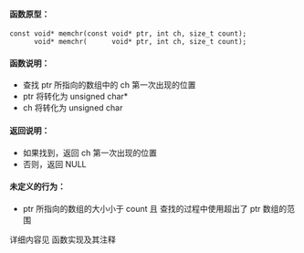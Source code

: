 
#### 函数原型：
```
const void* memchr(const void* ptr, int ch, size_t count);
      void* memchr(      void* ptr, int ch, size_t count);
```

#### 函数说明：
* 查找 ptr 所指向的数组中的 ch 第一次出现的位置
* ptr 将转化为 unsigned char*
* ch  将转化为 unsigned char

#### 返回说明：
* 如果找到，返回 ch 第一次出现的位置
* 否则，返回 NULL

#### 未定义的行为：
* ptr 所指向的数组的大小小于 count 且 查找的过程中使用超出了 ptr 数组的范围

详细内容见 函数实现及其注释

